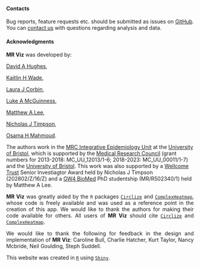 <h4>Contacts</h4>
<p align="justify">Bug reports, feature requests etc. should be submitted as issues on <a href = "https://github.com/Osmahmoud/MR-Vis/issues" class="fab fa-github">GitHub</a>. You can <a href ="mailto:matthew.lee@bristol.ac.uk">contact us</a> with questions regarding analysis and data.</p>
  
  
<h4>Acknowledgments</h4> 
<p align="justify"><strong>MR Viz</strong> was developed by: 

<a href="http://www.bristol.ac.uk/social-community-medicine/people/david-a-hughes/overview.html">David A Hughes</a>, 

<a href="http://www.bris.ac.uk/social-community-medicine/people/kaitlin-h-wade/index.html">Kaitlin H Wade</a>,

<a href="http://www.bristol.ac.uk/social-community-medicine/people/laura-j-corbin/index.html">Laura J Corbin</a>,

<a href="https://research-information.bris.ac.uk/en/persons/luke-a-mcguinness(2c0401d0-499b-444b-b477-0631416ddf48).html">Luke A McGuinness</a>,

<a href="https://research-information.bris.ac.uk/en/persons/matthew-lee(185b3727-7dbd-473e-8739-64707af1d160).html">Matthew A Lee</a>,

<a href="http://www.bristol.ac.uk/social-community-medicine/people/101602/index.html">Nicholas J Timpson</a>,

<a href="http://www.bris.ac.uk/expsych/people/osama-mahmoud/overview.html">Osama H Mahmoud</a>. 

The authors work in the <a href = "http://www.bristol.ac.uk/integrative-epidemiology/">MRC Integrative Epidemiology Unit</a> at the <a href = "http://www.bristol.ac.uk/">University of Bristol</a>, which is supported by the <a href = "https://mrc.ukri.org/">Medical Research Council</a> (grant numbers for 2013-2018: MC_UU_12013/1-6; 2018-2023: MC_UU_00011/1-7) and the <a href = "http://www.bristol.ac.uk/">University of Bristol</a>. This work was also supported by a <a href = "https://wellcome.ac.uk/">Wellcome Trust</a> Senior Investiagtor Award held by Nicholas J Timpson (202802/Z/16/Z) and a <a href = "https://www.gw4biomed.ac.uk/">GW4 BioMed</a> PhD studentship (MR/R502340/1) held by Matthew A Lee.</p>

<p align = "justify"><strong>MR Viz</strong> was greatly aided by the <code>R</code> packages <a href="https://jokergoo.github.io/circlize_book/book/index.html"><code>Circlize</code></a> and <a href="https://jokergoo.github.io/ComplexHeatmap-reference/book/index.html"><code>ComplexHeatmap</code></a>, whose code is freely available and was used as a reference point in the creation of this app. We would like to thank the authors for making their code available for others. All users of <strong>MR Viz</strong> should cite <a href="https://jokergoo.github.io/circlize_book/book/index.html"><code>Circlize</code></a> and <a href="https://jokergoo.github.io/ComplexHeatmap-reference/book/index.html"><code>ComplexHeatmap</code></a>.</p>

<p align = "justify">We would like to thank the following for feedback in the design and implementation of <strong>MR Viz</strong>: Caroline Bull, Charlie Hatcher, Kurt Taylor, Nancy Mcbride, Neil Goulding, Steph Suddell.
</p>

<p align="justify">This website was created in <a href="https://www.R-project.org/"><code>R</code></a> using <a href="https://CRAN.R-project.org/package=shiny"><code>Shiny</code></a>.</p>
